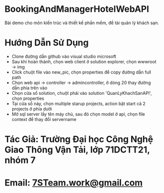 ﻿# BookingAndManagerHotelWebAPI
 Bài demo cho môn kiến trúc và thiết kế phần mềm, đề tài quản lý khách sạn.
# Hướng Dẫn Sử Dụng
- Clone đường dẫn github vào visual studio microsoft
- Sau khi hoàn thành, chọn web client ở solution explorer, chọn wwwroot -> img
- Click chuột file vào new_pic, chọn properties để copy đường dẫn full path
- Chọn web api -> controller -> admincontroller, ở dòng 20 thay đường dẫn phía trên vào
- Chọn cửa sổ solution, chuột phải vào solution 'QuanLyKhachSanAPI', chọn properties
- Tại cửa sổ này, chọn multiple starup projects, action bật start cả 2 projects ở phía dưới
- Mở sql server lấy tên máy chủ, sau đó chọn model ở api, chọn file context để thay đổi servername
# Tác Giả: Trường Đại học Công Nghệ Giao Thông Vận Tải, lớp 71DCTT21, nhóm 7
# Email: 7STeam.work@gmail.com
